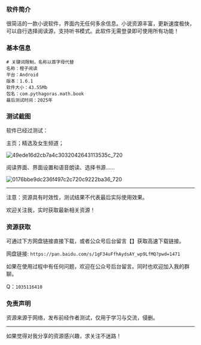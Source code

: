 ### 软件简介

很简洁的一款小说软件，界面内无任何多余信息。小说资源丰富，更新速度极快，可以自行选择阅读源，支持听书模式。此软件无需登录即可使用所有功能！


### 基本信息

```
# 关键词限制，名称以首字母代替
名称：橙子阅读
平台：Android
版本：1.6.1
软件大小：43.55Mb
包名：com.pythagoras.math.book
最后测试时间：2025年
```


### 测试截图

软件已经过测试：

主页；精选及女生频道；

![49ede16d2cb7a4c3032042643113535c_720](https://github.com/user-attachments/assets/9dbd5832-c9c7-49c2-9dda-f6c7baad7362)


阅读界面、界面设置和语音朗读、选择书源……

![0176bbe9dc236f497c2c720c9222ba36_720](https://github.com/user-attachments/assets/233006ea-6f2c-4be0-8570-70788023ed96)





---

注意：资源具有时效性，测试结果不代表最后实际使用效果。

欢迎关注我，实时获取最新相关资源！



### 资源获取

可通过下方网盘链接直接下载，或者公众号后台留言【】获取高速下载链接。

网盘链接: `https://pan.baidu.com/s/1gF34uFfhAydsAY_wp9LfMQ?pwd=1471` 

如果在使用过程中有任何问题，欢迎在公众号后台留言。同时也欢迎加入我的群聊。

Q：`1035116410`

### 免责声明

资源来源于网络，发布前经作者测试，仅用于学习与交流，侵删。

---

如果觉得对我分享的资源感兴趣，求关注不迷路！
